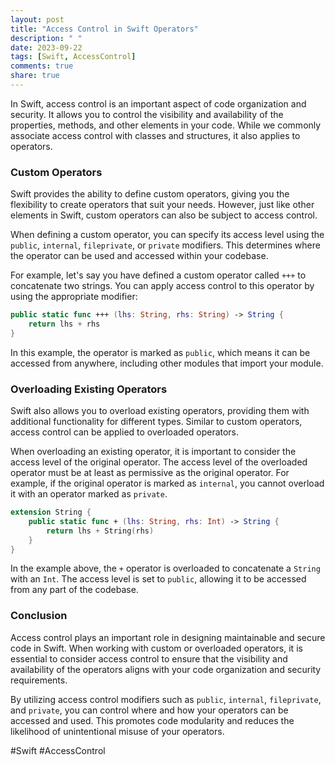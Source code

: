 ```yaml
---
layout: post
title: "Access Control in Swift Operators"
description: " "
date: 2023-09-22
tags: [Swift, AccessControl]
comments: true
share: true
---
```


In Swift, access control is an important aspect of code organization and security. It allows you to control the visibility and availability of the properties, methods, and other elements in your code. While we commonly associate access control with classes and structures, it also applies to operators. 

### Custom Operators

Swift provides the ability to define custom operators, giving you the flexibility to create operators that suit your needs. However, just like other elements in Swift, custom operators can also be subject to access control.

When defining a custom operator, you can specify its access level using the `public`, `internal`, `fileprivate`, or `private` modifiers. This determines where the operator can be used and accessed within your codebase. 

For example, let's say you have defined a custom operator called `+++` to concatenate two strings. You can apply access control to this operator by using the appropriate modifier:

```swift
public static func +++ (lhs: String, rhs: String) -> String {
    return lhs + rhs
}
```

In this example, the operator is marked as `public`, which means it can be accessed from anywhere, including other modules that import your module.

### Overloading Existing Operators

Swift also allows you to overload existing operators, providing them with additional functionality for different types. Similar to custom operators, access control can be applied to overloaded operators.

When overloading an existing operator, it is important to consider the access level of the original operator. The access level of the overloaded operator must be at least as permissive as the original operator. For example, if the original operator is marked as `internal`, you cannot overload it with an operator marked as `private`.

```swift
extension String {
    public static func + (lhs: String, rhs: Int) -> String {
        return lhs + String(rhs)
    }
}
```

In the example above, the `+` operator is overloaded to concatenate a `String` with an `Int`. The access level is set to `public`, allowing it to be accessed from any part of the codebase.

### Conclusion

Access control plays an important role in designing maintainable and secure code in Swift. When working with custom or overloaded operators, it is essential to consider access control to ensure that the visibility and availability of the operators aligns with your code organization and security requirements.

By utilizing access control modifiers such as `public`, `internal`, `fileprivate`, and `private`, you can control where and how your operators can be accessed and used. This promotes code modularity and reduces the likelihood of unintentional misuse of your operators.

#Swift #AccessControl